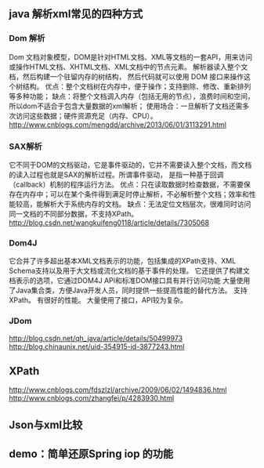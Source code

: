 
## java 解析xml常见的四种方式
### Dom 解析
  Dom 文档对象模型，DOM是针对HTML文档、XML等文档的一套API，用来访问或操作HTML文档、XHTML文档、XML文档中的节点元素。
解析器读入整个文档，然后构建一个驻留内存的树结构， 然后代码就可以使用 DOM 接口来操作这个树结构。
  优点：整个文档树在内存中，便于操作；支持删除、修改、重新排列等多种功能；
  缺点：将整个文档调入内存（包括无用的节点），浪费时间和空间，所以dom不适合于包含大量数据的xml解析；
  使用场合：一旦解析了文档还需多次访问这些数据；硬件资源充足（内存、CPU）。
  http://www.cnblogs.com/mengdd/archive/2013/06/01/3113291.html
### SAX解析
  它不同于DOM的文档驱动，它是事件驱动的，它并不需要读入整个文档，而文档的读入过程也就是SAX的解析过程。所谓事件驱动，
是指一种基于回调（callback）机制的程序运行方法。
  优点：只在读取数据时检查数据，不需要保存在内存中；可以在某个条件得到满足时停止解析，不必解析整个文档；效率和性能较高，能解析大于系统内存的文档。
  缺点：无法定位文档层次，很难同时访问同一文档的不同部分数据，不支持XPath。
  http://blog.csdn.net/wangkuifeng0118/article/details/7305068
### Dom4J
  它合并了许多超出基本XML文档表示的功能，包括集成的XPath支持、XML Schema支持以及用于大文档或流化文档的基于事件的处理。
它还提供了构建文档表示的选项，它通过DOM4J API和标准DOM接口具有并行访问功能
  大量使用了Java集合类，方便Java开发人员，同时提供一些提高性能的替代方法。
  支持XPath。
  有很好的性能。
  大量使用了接口，API较为复杂。
### JDom
  http://blog.csdn.net/qh_java/article/details/50499973
  http://blog.chinaunix.net/uid-354915-id-3877243.html
## XPath
  http://www.cnblogs.com/fdszlzl/archive/2009/06/02/1494836.html
  http://www.cnblogs.com/zhangfei/p/4283930.html
## Json与xml比较
  
## demo：简单还原Spring iop 的功能
